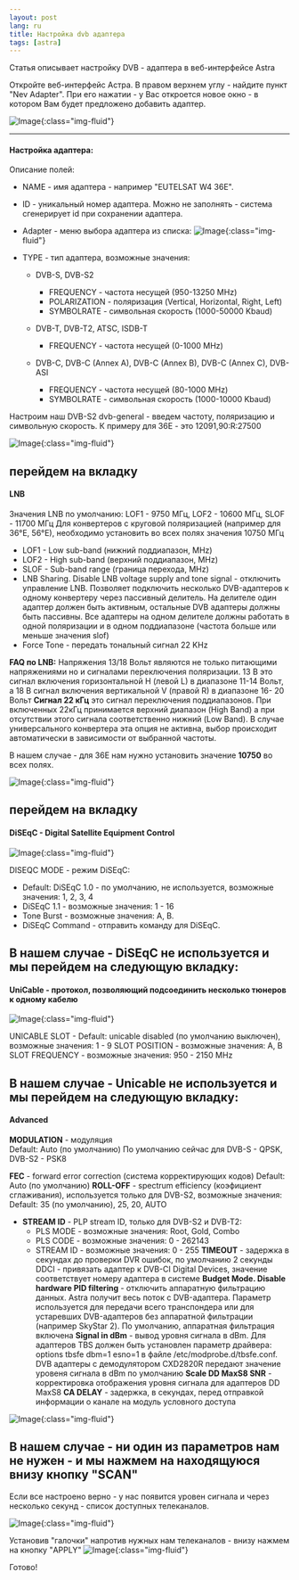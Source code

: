```yaml
---
layout: post
lang: ru
title: Настройка dvb адаптера
tags: [astra]
---
```

Статья описывает настройку DVB - адаптера в веб-интерфейсе Astra
<!-- more -->

Откройте веб-интерфейс Астра. В правом верхнем углу - найдите пункт "Nev Adapter". 
При его нажатии - у Вас откроется новое окно - в котором Вам будет предложено добавить адаптер.

![Image](/assets/post-img/add-dvb.png){:class="img-fluid"}

----
#### Настройка адаптера:

Описание полей:

 - NAME - имя адаптера - например "EUTELSAT W4 36E". 
 - ID - уникальный номер адаптера. Можно не заполнять - система сгенерирует id при сохранении адаптера. 
 - Adapter - меню выбора адаптера из списка: 
![Image](/assets/post-img/add-dvb-2.png){:class="img-fluid"}
 - TYPE - тип адаптера, возможные значения:

   - DVB-S, DVB-S2
     - FREQUENCY - частота несущей (950-13250 MHz)
     - POLARIZATION - поляризация (Vertical, Horizontal, Right, Left)
     - SYMBOLRATE - символьная скорость (1000-50000 Kbaud)

   - DVB-T, DVB-T2, ATSC, ISDB-T
     - FREQUENCY - частота несущей (0-1000 MHz)

   - DVB-C, DVB-C (Annex A), DVB-C (Annex B), DVB-C (Annex C), DVB-ASI
     - FREQUENCY - частота несущей (80-1000 MHz)
     - SYMBOLRATE - символьная скорость (1000-10000 Kbaud)

Настроим наш DVB-S2 dvb-general - введем частоту, поляризацию и символьную скорость. К примеру для 36E - это 12091,90:R:27500  

![Image](/assets/post-img/dvb-general.png){:class="img-fluid"}

перейдем на вкладку 
---
#### LNB

Значения LNB по умолчанию: LOF1 - 9750 МГц, LOF2 - 10600 МГц, SLOF - 11700 МГц
Для конвертеров с круговой поляризацией (например для 36°Е, 56°Е), необходимо установить во всех полях значения 10750 МГц
 - LOF1 - Low sub-band (нижний поддиапазон, MHz)
 - LOF2 - High sub-band (верхний поддиапазон, MHz)
 - SLOF - Sub-band range (граница перехода, MHz)
 - LNB Sharing. Disable LNB voltage supply and tone signal - отключить управление LNB. Позволяет подключить несколько DVB-адаптеров к одному конвертеру через пассивный делитель. На делителе один адаптер должен быть активным, остальные DVB адаптеры должны быть пассивны. Все адаптеры на одном делителе должны работать в одной поляризации и в одном поддиапазоне (частота больше или меньше значения slof)
 - Force Tone - передать тональный сигнал 22 KHz

**FAQ по LNB:**
Напряжения 13/18 Вольт являются не только питающими напряжениями но и сигналами переключения поляризации. 13 В это сигнал включения горизонтальной H (левой L) в диапазоне 11-14 Вольт, а 18 В сигнал включения вертикальной V (правой R) в диапазоне 16- 20 Вольт
**Сигнал 22 кГц** это сигнал переключения поддиапазонов. При включенных 22кГц принимается верхний диапазон (High Band) а при отсутствии этого сигнала соответственно нижний (Low Band). В случае универсального конвертера эта опция не активна, выбор происходит автоматически в зависимости от выбранной частоты.

В нашем случае - для 36E  нам нужно установить значение **10750** во всех полях.

![Image](/assets/post-img/dvb-lnb.png){:class="img-fluid"}

перейдем на вкладку 
---
#### DiSEqC - Digital Satellite Equipment Control
![Image](/assets/post-img/dvb-DiSEqC.png){:class="img-fluid"}

DISEQC MODE - режим DiSEqC:

- Default: DiSEqC 1.0 - по умолчанию, не используется, возможные значения: 1, 2, 3, 4
- DiSEqC 1.1 - возможные значения: 1 - 16
- Tone Burst - возможные значения: A, B. 
- DiSEqC Command - отправить команду для DiSEqC. 

В нашем случае - DiSEqC не используется и мы перейдем на следующую вкладку:  
---
#### UniСable - протокол, позволяющий подсоединить несколько тюнеров к одному кабелю
![Image](/assets/post-img/dvb-Unicable.png){:class="img-fluid"}

UNICABLE SLOT - Default: unicable disabled (по умолчанию выключен), возможные значения: 1 - 9
SLOT POSITION - возможные значения: A, B
SLOT FREQUENCY - возможные значения: 950 - 2150 MHz

В нашем случае - Unicable не используется и мы перейдем на следующую вкладку:  
---
#### Advanced

**MODULATION** - модуляция  
Default: Auto (по умолчанию)
По умолчанию сейчас для DVB-S - QPSK, DVB-S2 - PSK8

**FEC** - forward error correction (система корректирующих кодов)
Default: Auto (по умолчанию)
**ROLL-OFF** - spectrum efficiency (коэфициент сглаживания), используется только для DVB-S2, возможные значения: Default: 35 (по умолчанию), 25, 20, AUTO
 - **STREAM ID** - PLP stream ID, только для DVB-S2 и DVB-T2:
   - PLS MODE - возможные значения: Root, Gold, Combo
   - PLS CODE - возможные значения: 0 - 262143
   - STREAM ID - возможные значения: 0 - 255
**TIMEOUT** - задержка в секундах до проверки DVR ошибок, по умолчанию 2 секунды
DDCI - привязать адаптер к DVB-CI Digital Devices, значение соответствует номеру адаптера в системе
**Budget Mode. Disable hardware PID filtering** - отключить аппаратную фильтрацию данных. Astra получит весь поток с DVB-адаптера. Параметр используется для передачи всего транспондера или для устаревших DVB-адаптеров без аппаратной фильтрации (например SkyStar 2). По умолчанию, аппаратная фильтрация включена
**Signal in dBm** - вывод уровня сигнала в dBm. Для адаптеров TBS должен быть установлен параметр драйвера: options tbsfe dbm=1 esno=1 в файле /etc/modprobe.d/tbsfe.conf. DVB адаптеры с демодулятором CXD2820R передают значение уровеня сигнала в dBm по умолчанию
**Scale DD MaxS8 SNR** - корректировка отображения уровня сигнала для адаптеров DD MaxS8
**CA DELAY** - задержка, в секундах, перед отправкой информации о канале на модуль условного доступа

![Image](/assets/post-img/dvb-advanced.png){:class="img-fluid"}

В нашем случае - ни один из параметров нам не нужен - и мы нажмем на находящуюся внизу кнопку "SCAN"  
---
Если все настроено верно - у нас появится уровен сигнала и через несколько секунд - список доступных телеканалов.  

![Image](/assets/post-img/dvb-scan.png){:class="img-fluid"}

Установив "галочки" напротив нужных нам телеканалов - внизу нажмем на кнопку "APPLY"
![Image](/assets/post-img/dvb-ch.png){:class="img-fluid"}

Готово! 


